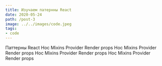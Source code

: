 ```yaml
---
title: Изучаем патернны React
date: 2020-05-24
path: /post-3
image: ../../images/code.jpeg
tags: 
- code
---
```

Паттерны React Hoc Mixins Provider Render props Hoc Mixins Provider Render props Hoc Mixins Provider Render props
Hoc Mixins Provider Render props